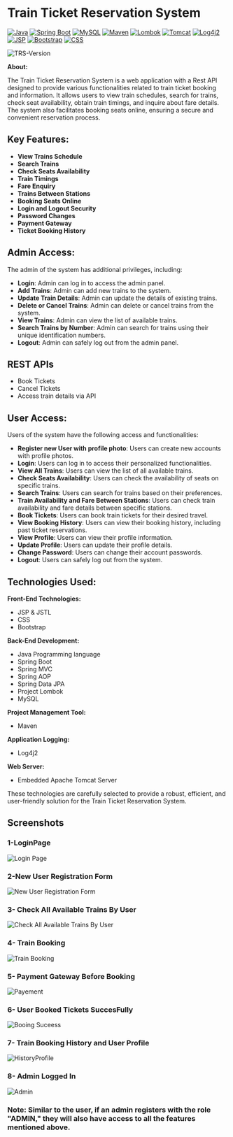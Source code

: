# Train Ticket Reservation System

[![Java](https://img.shields.io/badge/Java-17-blue)](https://www.oracle.com/java/technologies/javase-jdk17-downloads.html)
[![Spring Boot](https://img.shields.io/badge/Spring%20Boot-2.7.13-green)](https://spring.io/projects/spring-boot)
[![MySQL](https://img.shields.io/badge/MySQL-8.0-blue)](https://www.mysql.com/)
[![Maven](https://img.shields.io/badge/Maven-3.8.4-red)](https://maven.apache.org/)
[![Lombok](https://img.shields.io/badge/Lombok-1.18.34-white)](https://projectlombok.org/download)
[![Tomcat](https://img.shields.io/badge/Tomcat-9.0-orange)](https://tomcat.apache.org/)
[![Log4j2](https://img.shields.io/badge/Log4j2-2.20.0-yellow)](https://logging.apache.org/log4j/2.x/)
[![JSP](https://img.shields.io/badge/JSP-2.3-blue)](https://www.oracle.com/java/technologies/java-server-pages.html)
[![Bootstrap](https://img.shields.io/badge/Bootstrap-5.3.0-purple)](https://getbootstrap.com/)
[![CSS](https://img.shields.io/badge/CSS-3.0-blue)](https://www.w3.org/Style/CSS/)

![TRS-Version](https://img.shields.io/badge/Version-v3.0.0-blue)

**About:**

The Train Ticket Reservation System is a web application with a Rest API  designed to provide various functionalities related to train ticket booking and information. It allows users to view train schedules, search for trains, check seat availability, obtain train timings, and inquire about fare details. The system also facilitates booking seats online, ensuring a secure and convenient reservation process.
 
## Key Features: 

- **View Trains Schedule**
- **Search Trains**
- **Check Seats Availability**
- **Train Timings**
- **Fare Enquiry**
- **Trains Between Stations**
- **Booking Seats Online**
- **Login and Logout Security**
- **Password Changes**
- **Payment Gateway**
- **Ticket Booking History**

## Admin Access:
The admin of the system has additional privileges, including:

- **Login**: Admin can log in to access the admin panel.
- **Add Trains**: Admin can add new trains to the system.
- **Update Train Details**: Admin can update the details of existing trains.
- **Delete or Cancel Trains**: Admin can delete or cancel trains from the system.
- **View Trains**: Admin can view the list of available trains.
- **Search Trains by Number**: Admin can search for trains using their unique identification numbers.
- **Logout**: Admin can safely log out from the admin panel.


## REST APIs
- Book Tickets 
- Cancel Tickets 
- Access train details via API

## User Access:
Users of the system have the following access and functionalities:

- **Register new User with profile photo**: Users can create new accounts with profile photos.
- **Login**: Users can log in to access their personalized functionalities.
- **View All Trains**: Users can view the list of all available trains.
- **Check Seats Availability**: Users can check the availability of seats on specific trains.
- **Search Trains**: Users can search for trains based on their preferences.
- **Train Availability and Fare Between Stations**: Users can check train availability and fare details between specific stations.
- **Book Tickets**: Users can book train tickets for their desired travel.
- **View Booking History**: Users can view their booking history, including past ticket reservations.
- **View Profile**: Users can view their profile information.
- **Update Profile**: Users can update their profile details.
- **Change Password**: Users can change their account passwords.
- **Logout**: Users can safely log out from the system.

## Technologies Used:
 
**Front-End Technologies:**

- JSP & JSTL
- CSS 
- Bootstrap

**Back-End Development:**

- Java Programming language
- Spring Boot
- Spring MVC 
- Spring AOP 
- Spring Data JPA
- Project Lombok
- MySQL

**Project Management Tool:**

- Maven

**Application Logging:**

- Log4j2

**Web Server:**

- Embedded Apache Tomcat Server
  
These technologies are carefully selected to provide a robust, efficient, and user-friendly solution for the Train Ticket Reservation System.

## Screenshots

### 1-LoginPage
![Login Page](images/1.login-page.png)

### 2-New User Registration Form
![New User Registration Form](images/2.UserRegistartionForm.png)

### 3- Check All Available Trains By User
![Check All Available Trains By User](images/3-user-view-apptrains.png)

### 4- Train Booking
![Train Booking](images/4-proceeding-withBooking.png)

### 5- Payment Gateway Before Booking
![Payement](images/5-payment-gateWay.png)

### 6- User Booked Tickets SuccesFully
![Booing Suceess](images/6.TicketSucccess.png)

### 7- Train Booking History and User Profile
![HistoryProfile](images/7-BokingHistory-And-Profile.png)

### 8- Admin Logged In
![Admin](images/9-admin-loggedIn.png)

### Note: Similar to the user, if an admin registers with the role "ADMIN," they will also have access to all the features mentioned above.

